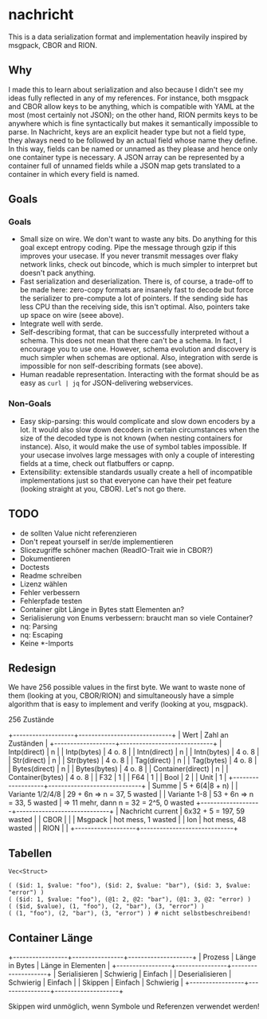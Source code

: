 # nachricht

This is a data serialization format and implementation heavily inspired by msgpack, CBOR and RION.

## Why

I made this to learn about serialization and also because I didn't see my ideas fully reflected in any of my references.
For instance, both msgpack and CBOR allow keys to be anything, which is compatible with YAML at the most (most certainly
not JSON); on the other hand, RION permits keys to be anywhere which is fine syntactically but makes it semantically
impossible to parse. In Nachricht, keys are an explicit header type but not a field type, they always need to be
followed by an actual field whose name they define. In this way, fields can be named or unnamed as they please and hence
only one container type is necessary. A JSON array can be represented by a container full of unnamed fields while a JSON
map gets translated to a container in which every field is named.

## Goals

### Goals

* Small size on wire. We don't want to waste any bits. Do anything for this goal except entropy coding. Pipe the message
  through gzip if this improves your usecase. If you never transmit messages over flaky network links, check out
  bincode, which is much simpler to interpret but doesn't pack anything.
* Fast serialization and deserialization. There is, of course, a trade-off to be made here: zero-copy formats are
  insanely fast to decode but force the serializer to pre-compute a lot of pointers. If the sending side has less CPU
  than the receiving side, this isn't optimal. Also, pointers take up space on wire (seee above).
* Integrate well with serde.
* Self-describing format, that can be successfully interpreted without a schema. This does not mean that there can't be
  a schema. In fact, I encourage you to use one. However, schema evolution and discovery is much simpler when schemas
  are optional. Also, integration with serde is impossible for non self-describing formats (see above).
* Human readable representation. Interacting with the format should be as easy as `curl | jq` for JSON-delivering
  webservices.

### Non-Goals

* Easy skip-parsing: this would complicate and slow down encoders by a lot. It would also slow down decoders in certain
  circumstances when the size of the decoded type is not known (when nesting containers for instance). Also, it would
  make the use of symbol tables impossible. If your usecase involves large messages with only a couple of interesting
  fields at a time, check out flatbuffers or capnp.
* Extensibility: extensible standards usually create a hell of incompatible implementations just so that everyone can
  have their pet feature (looking straight at you, CBOR). Let's not go there.

## TODO

* de sollten Value nicht referenzieren
* Don't repeat yourself in ser/de implementieren
* Slicezugriffe schöner machen (ReadIO-Trait wie in CBOR?)
* Dokumentieren
* Doctests
* Readme schreiben
* Lizenz wählen
* Fehler verbessern
* Fehlerpfade testen
* Container gibt Länge in Bytes statt Elementen an?
* Serialisierung von Enums verbessern: braucht man so viele Container?
* nq: Parsing
* nq: Escaping
* Keine \*-Imports

## Redesign

We have 256 possible values in the first byte. We want to waste none of them (looking at you, CBOR/RION) and
simultaneously have a simple algorithm that is easy to implement and verify (looking at you, msgpack).

256 Zustände

+-------------------+-----------------------------+
| Wert              | Zahl an Zuständen           |
+-------------------+-----------------------------+
| Intp(direct)      | n                           |
| Intp(bytes)       | 4 o. 8                      |
| Intn(direct)      | n                           |
| Intn(bytes)       | 4 o. 8                      |
| Str(direct)       | n                           |
| Str(bytes)        | 4 o. 8                      |
| Tag(direct)       | n                           |
| Tag(bytes)        | 4 o. 8                      |
| Bytes(direct)     | n                           |
| Bytes(bytes)      | 4 o. 8                      |
| Container(direct) | n                           |
| Container(bytes)  | 4 o. 8                      |
| F32               | 1                           |
| F64               | 1                           |
| Bool              | 2                           |
| Unit              | 1                           |
+-------------------+-----------------------------+
| Summe             | 5 + 6(4|8 + n)              |
| Variante 1/2/4/8  | 29 + 6n => n = 37, 5 wasted |
| Variante 1-8      | 53 + 6n => n = 33, 5 wasted | => 11 mehr, dann n = 32 = 2^5, 0 wasted
+-------------------+-----------------------------+
| Nachricht current | 6x32 + 5 = 197, 59 wasted   |
| CBOR              |                             |
| Msgpack           | hot mess, 1 wasted          |
| Ion               | hot mess, 48 wasted         |
| RION              |                             |
+-------------------+-----------------------------+

## Tabellen

```
Vec<Struct>

( ($id: 1, $value: "foo"), ($id: 2, $value: "bar"), ($id: 3, $value: "error") )
( ($id: 1, $value: "foo"), (@1: 2, @2: "bar"), (@1: 3, @2: "error) )
( ($id, $value), (1, "foo"), (2, "bar"), (3, "error") )
( (1, "foo"), (2, "bar"), (3, "error") ) # nicht selbstbeschreibend!
```

## Container Länge

+-----------------+----------------+--------------------+
| Prozess         | Länge in Bytes | Länge in Elementen |
+-----------------+----------------+--------------------+
| Serialisieren   | Schwierig      | Einfach            |
| Deserialisieren | Schwierig      | Einfach            |
| Skippen         | Einfach        | Schwierig          |
+-----------------+----------------+--------------------+

Skippen wird unmöglich, wenn Symbole und Referenzen verwendet werden!
